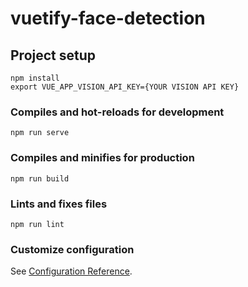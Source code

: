 # vuetify-face-detection

## Project setup

```
npm install
export VUE_APP_VISION_API_KEY={YOUR VISION API KEY}
```

### Compiles and hot-reloads for development

```
npm run serve
```

### Compiles and minifies for production

```
npm run build
```

### Lints and fixes files

```
npm run lint
```

### Customize configuration

See [Configuration Reference](https://cli.vuejs.org/config/).
